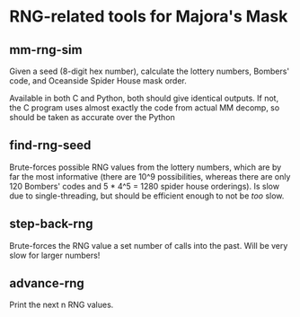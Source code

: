 # RNG-related tools for Majora's Mask

## mm-rng-sim

Given a seed (8-digit hex number), calculate the lottery numbers, Bombers' code, and Oceanside Spider House mask order.

Available in both C and Python, both should give identical outputs. If not, the C program uses almost exactly the code from actual MM decomp, so should be taken as accurate over the Python

## find-rng-seed

Brute-forces possible RNG values from the lottery numbers, which are by far the most informative (there are 10^9 possibilities, whereas there are only 120 Bombers' codes and 5 * 4^5 = 1280 spider house orderings). Is slow due to single-threading, but should be efficient enough to not be *too* slow.

## step-back-rng

Brute-forces the RNG value a set number of calls into the past. Will be very slow for larger numbers!

## advance-rng

Print the next n RNG values.
